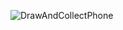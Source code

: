 ![DrawAndCollectPhone](https://user-images.githubusercontent.com/78274996/215569163-76ce7dc5-5383-4408-aec8-96026892d62b.png)
